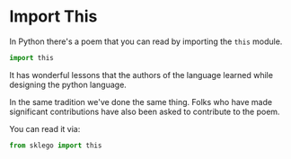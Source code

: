 # Import This

In Python there's a poem that you can read by importing the `this` module.

```py
import this
```

It has wonderful lessons that the authors of the language learned while designing the python language.

In the same tradition we've done the same thing. Folks who have made significant contributions have also been asked to
contribute to the poem.

You can read it via:

```python exec="true" source="material-block" result="python" session="render-this"
from sklego import this
```
